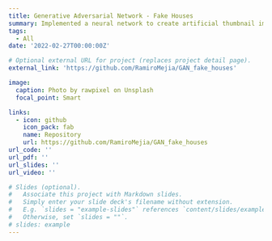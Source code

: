 ```yaml
---
title: Generative Adversarial Network - Fake Houses
summary: Implemented a neural network to create artificial thumbnail images of houses.
tags:
  - All
date: '2022-02-27T00:00:00Z'

# Optional external URL for project (replaces project detail page).
external_link: 'https://github.com/RamiroMejia/GAN_fake_houses'

image:
  caption: Photo by rawpixel on Unsplash
  focal_point: Smart

links:
  - icon: github
    icon_pack: fab
    name: Repository
    url: https://github.com/RamiroMejia/GAN_fake_houses
url_code: ''
url_pdf: ''
url_slides: ''
url_video: ''

# Slides (optional).
#   Associate this project with Markdown slides.
#   Simply enter your slide deck's filename without extension.
#   E.g. `slides = "example-slides"` references `content/slides/example-slides.md`.
#   Otherwise, set `slides = ""`.
# slides: example
---
```

